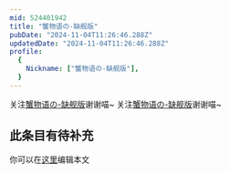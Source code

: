 ```yaml
---
mid: 524401942
title: "蟹物语の-缺舰版"
pubDate: "2024-11-04T11:26:46.288Z"
updatedDate: "2024-11-04T11:26:46.288Z"
profile:
  {
    Nickname: ["蟹物语の-缺舰版"],
  }
---
```


关注[蟹物语の-缺舰版](https://space.bilibili.com/524401942)谢谢喵~ 关注[蟹物语の-缺舰版](https://space.bilibili.com/524401942)谢谢喵~

## 此条目有待补充
你可以在[这里](https://github.com/Yuhanawa/VTuber.ICU/edit/master/src/content/v/蟹物语の-缺舰版/index.md)编辑本文
